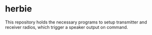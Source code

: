 # herbie

This repository holds the necessary programs to setup transmitter and receiver radios, which trigger a speaker output on command.
